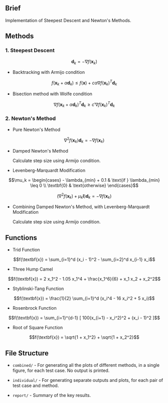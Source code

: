 ## Brief

Implementation of Steepest Descent and Newton's Methods.

## Methods

### 1. Steepest Descent

```math
\textbf{d}_{k} = - \nabla f(\textbf{x}_{k})
```

- Backtracking with Armijo condition

```math
f(\textbf{x}_k + \alpha \textbf{d}_k) \leq f(\textbf{x}) + c \alpha \nabla f(\textbf{x}_k)^T \textbf{d}_k
```

- Bisection method with Wolfe condition

```math
\nabla f(\textbf{x}_k + \alpha \textbf{d}_k)^T \textbf{d}_k \geq c' \nabla f(\textbf{x}_k)^T \textbf{d}_k
```

### 2. Newton's Method

- Pure Newton's Method

```math
\nabla^2 f(\textbf{x}_k) \textbf{d}_k = - \nabla f(\textbf{x}_k)
```

- Damped Newton's Method

  Calculate step size using Armijo condition.

- Levenberg-Marquardt Modification

```math
\mu_k = \begin{cases}
    - \lambda_{min} + 0.1 & \text{if } \lambda_{min} \leq 0 \\
    \textbf{0} & \text{otherwise}
\end{cases}
```

```math
(\nabla^2 f(\textbf{x}_k) + \mu_k \textbf{I}) \textbf{d}_k = - \nabla f(\textbf{x}_k)
```

- Combining Damped Newton's Method, with Levenberg-Marquardt Modification

  Calculate step size using Armijo condition.

## Functions

- Trid Function

```math
f(\textbf{x}) = \sum_{i=1}^d (x_i - 1)^2 - \sum_{i=2}^d x_{i-1} x_i
```

- Three Hump Camel

```math
f(\textbf{x}) = 2 x_1^2 - 1.05 x_1^4 + \frac{x_1^6}{6} + x_1 x_2 + x_2^2
```

- Styblinski-Tang Function

```math
f(\textbf{x}) = \frac{1}{2} \sum_{i=1}^d (x_i^4 - 16 x_i^2 + 5 x_i)
```

- Rosenbrock Function

```math
f(\textbf{x}) = \sum_{i=1}^{d-1} [ 100(x_{i+1} - x_i^2)^2 + (x_i - 1)^2 ]
```

- Root of Square Function

```math
f(\textbf{x}) = \sqrt{1 + x_1^2} + \sqrt{1 + x_2^2}
```

## File Structure

- ``combined/`` - For generating all the plots of different methods, in a single figure, for each test case. No output is printed.

- ``individual/`` - For generating separate outputs and plots, for each pair of test case and method.

- ``report/`` - Summary of the key results.
